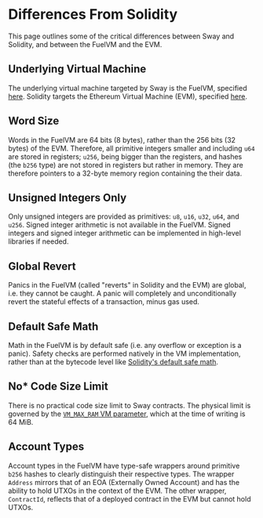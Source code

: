 # Differences From Solidity

This page outlines some of the critical differences between Sway and Solidity, and between the FuelVM and the EVM.

## Underlying Virtual Machine

The underlying virtual machine targeted by Sway is the FuelVM, specified [here](https://github.com/FuelLabs/fuel-specs). Solidity targets the Ethereum Virtual Machine (EVM), specified [here](https://ethereum.github.io/yellowpaper/paper.pdf).

## Word Size

Words in the FuelVM are 64 bits (8 bytes), rather than the 256 bits (32 bytes) of the EVM. Therefore, all primitive integers smaller and including `u64` are stored in registers; `u256`, being bigger than the registers, and hashes (the `b256` type) are not stored in registers but rather in memory. They are therefore pointers to a 32-byte memory region containing the their data.

## Unsigned Integers Only

Only unsigned integers are provided as primitives: `u8`, `u16`, `u32`, `u64`, and `u256`. Signed integer arithmetic is not available in the FuelVM. Signed integers and signed integer arithmetic can be implemented in high-level libraries if needed.

## Global Revert

Panics in the FuelVM (called "reverts" in Solidity and the EVM) are global, i.e. they cannot be caught. A panic will completely and unconditionally revert the stateful effects of a transaction, minus gas used.

## Default Safe Math

<!-- This section should explain safe math in Fuel vs EVM -->
<!-- safe_math:example:start -->
Math in the FuelVM is by default safe (i.e. any overflow or exception is a panic). Safety checks are performed natively in the VM implementation, rather than at the bytecode level like [Solidity's default safe math](https://docs.soliditylang.org/en/latest/080-breaking-changes.html#silent-changes-of-the-semantics).
<!-- safe_math:example:end -->

## No* Code Size Limit

There is no practical code size limit to Sway contracts. The physical limit is governed by the [`VM_MAX_RAM` VM parameter](https://fuellabs.github.io/fuel-specs/master/vm#parameters), which at the time of writing is 64 MiB.

## Account Types

Account types in the FuelVM have type-safe wrappers around primitive `b256` hashes to clearly distinguish their respective types. The wrapper `Address` mirrors that of an EOA (Externally Owned Account) and has the ability to hold UTXOs in the context of the EVM. The other wrapper, `ContractId`, reflects that of a deployed contract in the EVM but cannot hold UTXOs.

